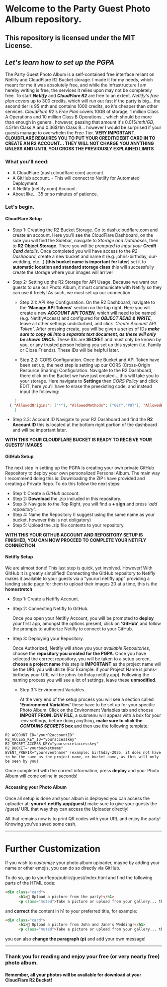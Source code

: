 # Welcome to the Party Guest Photo Album repository.
## This repository is licensed under the MIT License.

## _Let's learn how to set up the PGPA_

The Party Guest Photo Album is a self-contained free interface reliant on Netlify and CloudFlare R2 Bucket storage. I made it for my needs, which meant for me it was absolutely free, and while the infrastructure I am hereby writing is free, the services it relies upon may not be completely free. To start ***Netlify*** and ***CloudFlare R2*** are free to an extent. *Netlify's free plan* covers up to 300 credits, which will run out fast if the party is big... the second tier is 9$ mth and contains 1000 credits, so it's cheaper than other services. *CloudFlare R2's Free Plan* covers 10GB of storage, 1 million Class A Operations and 10 million Class B Operations... which should be more than enough in general, however, passing that amount it's 0.015$/mth/GB, 4.5$/1m Class A and 0.36$/1m Class B... however I would be surprised if your guests manage to overwhelm the Free Tier. **VERY IMPORTANT. CLOUDFLARE REQUIRES YOU TO PUT YOUR CREDIT/DEBIT CARD IN TO CREATE AN R2 ACCOUNT... THEY WILL NOT CHARGE YOU ANYTHING UNLESS AND UNTIL YOU CROSS THE PREVIOUSLY EXPLAINED LIMITS**

### What you'll need:
- A CloudFlare (dash.cloudflare.com) account.
- A GitHub account. - This will connect to Netlify for Automated Deployment.
- A Netlify (netlify.com) Account.
- About like... 35 or so minutes of patience.

### Let's begin.

#### CloudFlare Setup

- Step 1: Creating the R2 Bucket Storage.
  Go to dash.cloudflare.com and create an account. Here you'll see the CloudFlare Dashboard, on the side you will find the Sidebar, navigate to *Storage and Databases*, then to **R2 Object Storage**. There you will be *prompted to input your **Credit Card** details*. Once completed you will have access to the *R2 Dashboard*, create a new bucket and name it (e.g. johns-birthday, our-wedding, etc...) [**this bucket name is important for later**] set it to **automatic location and standard storage class** this will successfully create the storage where your images will arrive!
- Step 2: Setting up the R2 Storage for API Usage.
  Because we want our guests to use our Photo Album, it must communicate with Netlify so they can use it freely! As such, we must set up our connection.

  - Step 2.1: API Key Configuration.
   On the R2 Dashboard, navigate to the **'Manage API Tokens'** section on the top right. Here you will create a new ***ACCOUNT API TOKEN***, which will need to be named (e.g. NetiflyAccess) and configured for ***OBJECT READ & WRITE***, leave all other settings undisturbed, and click *'Create Account API Token'*. After pressing create, you will be given a series of IDs ***make sure to copy all into a separate text document, as these will only be shown ONCE.*** These IDs are **SECRET** and must only be known by you, or any trusted person helping you set up this system (i.e. Family or Close Friends). These IDs will be helpful later.

  - Step 2.2: CORS Configuration.
    Once the Bucket and API Token have been set up, the next step is setting up our CORS (Cross-Origin Resource Sharing) Configuration. Navigate to the R2 Dashboard, there click on the Bucket we have just created... this will take you to your storage. Here navigate to **Settings** then *CORS Policy* and click EDIT, here you'll have to erase the preexisting code, and instead input the following:
```json
    [
  { "AllowedOrigins": ["*"], "AllowedMethods": ["GET","PUT"], "AllowedHeaders": ["*"] }
    ]
```
   - Step 2.3: Account ID
     Navigate to your R2 Dashboard and find the **R2 Account ID** this is located at the bottom right portion of the dashboard and will be important later.
     
  **WITH THIS YOUR CLOUDFLARE BUCKET IS READY TO RECEIVE YOUR GUESTS' IMAGES**

#### GitHub Setup

The next step in setting up the PGPA is creating your own private GitHub Repository to deploy your own personalized Personal Album. The main way I recommend doing this is: Downloading the ZIP I have provided and creating a Private Repo. To do this follow the next steps:

- Step 1: Create a *GitHub account*.
- Step 2: **Download** the .zip included in this repository.
- Step 3: Navigate to the Top Right, you will find a **+ sign** and press *'add repository'*.
- Step 4: Name the Repository (I suggest using the same name as your bucket, however this is not obligatory)
- Step 5: Upload the .zip file contents to your repository.

**WITH THIS YOUR GITHUB ACCOUNT AND REPOSITORY SETUP IS FINISHED, YOU CAN NOW PROCEED TO COMPLETE YOUR NETIFLY CONNECTION**

#### Netifly Setup

We are almost done! This last step is quick, yet involved. However! With GitHub it is greatly simplified! Connecting the GitHub repository to Netifly makes it available to your guests via a "yoururl.netifly.app" providing a landing static page for them to upload their images 20 at a time, this is the **homestretch**

- Step 1: Create a Netifly Account.
- Step 2: Connecting Netifly to GitHub.

  Once you open your Netifly Account, you will be prompted to **deploy** your first app, amongst the options present, click on **'GitHub'** and follow the prompts to authorize Netifly to connect to your GitHub.
- Step 3: Deploying your Repository.

  Once Authorized, Netifly will show you your *available Repositories*, choose the **repository you created for the PGPA**. Once you have selected the correct repository, you will be taken to a setup screen, **choose a project name** this step is **IMPORTANT** as the project name will be the URL you will utilize (For Example: if your Project Name is johns-birthday your URL will be johns-birthday.netifly.app). Following the naming process you will see a lot of settings, leave these **unmodified**.
  
   - Step 3.1: Environment Variables.

     At the very end of the setup process you will see a section called **'Environment Variables'** these have to be set up for your specific Photo Album. Click on the Environment Variables tab and choose **IMPORT FROM .ENV FILE**, a submenu will appear with a box for your .env settings, before doing anything, **make sure to click the ***CONTAINS SECRETS*** box** and then use the following template:
```
R2_ACCOUNT_ID="yourR2accountID"
R2_ACCESS_KEY_ID="youraccesskey"
R2_SECRET_ACCESS_KEY="yoursecretaccesskey"
R2_BUCKET="yourbucketname"
EVENT_PREFIX="youreventname" (example: birthday-2025, it does not have to be the same as the project name, or bucket name, as this will only be seen by you)
```
  Once completed with the correct information, press **deploy** and your Photo Album will come online in seconds!

#### Accessing your Photo Album

Once all setup is done and your album is deployed you can access the uploader at: **yoururl.netifly.app/guest/** make sure to give your guests the /guest/ URL that way they can access the Uploader directly!

All that remains now is to print QR codes with your URL and enjoy the party! Knowing you've saved some cash.

---

# Further Customization

If you wish to *customize* your photo album uploader, maybe by adding your name or other emojis, you can do so directly via GitHub.

To do so, go to yourRepo/public/guest/index.html and find the following parts of the HTML code:

```html
<div class="card">
      <h1>🎂 Upload a picture from the party!</h1>
      <p class="muted">Take a picture or upload from your gallery... they will be automatically uploaded to our Digital Album!</p>
```

and **correct** the content in h1 to your preferred title, for example:


```html
<div class="card">
      <h1>🎂 Upload a picture from John and Jane's Wedding!</h1>
      <p class="muted">Take a picture or upload from your gallery... they will be automatically uploaded to our Digital Album!</p>
```

you can also **change the paragraph (p)** and add your own message!

---

### Thank you for reading and enjoy your free (or very nearly free) photo album.

#### Remember, all your photos will be available for download at your CloudFlare R2 Bucket!
